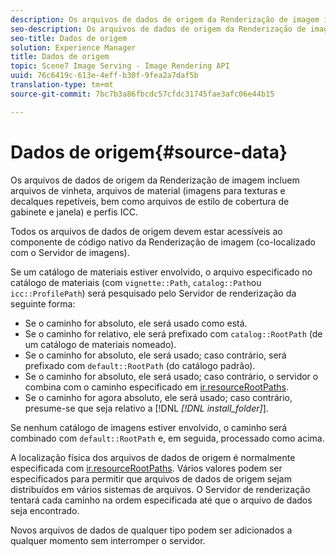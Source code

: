 ```yaml
---
description: Os arquivos de dados de origem da Renderização de imagem incluem arquivos de vinheta, arquivos de material (imagens para texturas e decalques repetíveis, bem como arquivos de estilo de cobertura de gabinete e janela) e perfis ICC.
seo-description: Os arquivos de dados de origem da Renderização de imagem incluem arquivos de vinheta, arquivos de material (imagens para texturas e decalques repetíveis, bem como arquivos de estilo de cobertura de gabinete e janela) e perfis ICC.
seo-title: Dados de origem
solution: Experience Manager
title: Dados de origem
topic: Scene7 Image Serving - Image Rendering API
uuid: 76c6419c-613e-4eff-b30f-9fea2a7daf5b
translation-type: tm+mt
source-git-commit: 7bc7b3a86fbcdc57cfdc31745fae3afc06e44b15

---
```



# Dados de origem{#source-data}

Os arquivos de dados de origem da Renderização de imagem incluem arquivos de vinheta, arquivos de material (imagens para texturas e decalques repetíveis, bem como arquivos de estilo de cobertura de gabinete e janela) e perfis ICC.

Todos os arquivos de dados de origem devem estar acessíveis ao componente de código nativo da Renderização de imagem (co-localizado com o Servidor de imagens).

Se um catálogo de materiais estiver envolvido, o arquivo especificado no catálogo de materiais (com `vignette::Path`, `catalog::Path`ou `icc::ProfilePath`) será pesquisado pelo Servidor de renderização da seguinte forma:

* Se o caminho for absoluto, ele será usado como está.
* Se o caminho for relativo, ele será prefixado com `catalog::RootPath` (de um catálogo de materiais nomeado).
* Se o caminho for absoluto, ele será usado; caso contrário, será prefixado com `default::RootPath` (do catálogo padrão).
* Se o caminho for absoluto, ele será usado; caso contrário, o servidor o combina com o caminho especificado em [ir.resourceRootPaths](../../../../../../ir-api/server-admin/image-rendering-api-ref/c-ir-server-administration/c-ir-configuration-settings-reference/c-ir-resource-root-folders.md#concept-39a34d2239934079bb396e1bf568a9c2).
* Se o caminho for agora absoluto, ele será usado; caso contrário, presume-se que seja relativo a [!DNL *[!DNL install_folder]*].

Se nenhum catálogo de imagens estiver envolvido, o caminho será combinado com `default::RootPath` e, em seguida, processado como acima.

A localização física dos arquivos de dados de origem é normalmente especificada com [ir.resourceRootPaths](../../../../../../ir-api/server-admin/image-rendering-api-ref/c-ir-server-administration/c-ir-configuration-settings-reference/c-ir-resource-root-folders.md#concept-39a34d2239934079bb396e1bf568a9c2). Vários valores podem ser especificados para permitir que arquivos de dados de origem sejam distribuídos em vários sistemas de arquivos. O Servidor de renderização tentará cada caminho na ordem especificada até que o arquivo de dados seja encontrado.

Novos arquivos de dados de qualquer tipo podem ser adicionados a qualquer momento sem interromper o servidor.
